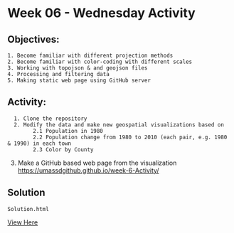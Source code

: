 # Week 06 - Wednesday Activity

## Objectives: 
    1. Become familiar with different projection methods
    2. Become familiar with color-coding with different scales
    3. Working with topojson & and geojson files
    4. Processing and filtering data
    5. Making static web page using GitHub server

## Activity:
      1. Clone the repository
      2. Modify the data and make new geospatial visualizations based on
            2.1 Population in 1980
            2.2 Population change from 1980 to 2010 (each pair, e.g. 1980 & 1990) in each town
            2.3 Color by County
  3. Make a GitHub based web page from the visualization
  https://umassdgithub.github.io/week-6-Activity/
  
## Solution
    Solution.html
<a href="https://umassdgithub.github.io/week-6-Activity/Solution.html">View Here</a>
